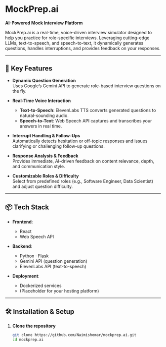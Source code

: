 # MockPrep.ai

**AI-Powered Mock Interview Platform**

MockPrep.ai is a real-time, voice-driven interview simulator designed to help you practice for role-specific interviews. Leveraging cutting-edge LLMs, text-to-speech, and speech-to-text, it dynamically generates questions, handles interruptions, and provides feedback on your responses.

---

## 🚀 Key Features

- **Dynamic Question Generation**  
  Uses Google’s Gemini API to generate role-based interview questions on the fly.

- **Real-Time Voice Interaction**  
  - **Text-to-Speech**: ElevenLabs TTS converts generated questions to natural-sounding audio.  
  - **Speech-to-Text**: Web Speech API captures and transcribes your answers in real time.

- **Interrupt Handling & Follow-Ups**  
  Automatically detects hesitation or off-topic responses and issues clarifying or challenging follow-up questions.

- **Response Analysis & Feedback**  
  Provides immediate, AI-driven feedback on content relevance, depth, and communication style.

- **Customizable Roles & Difficulty**  
  Select from predefined roles (e.g., Software Engineer, Data Scientist) and adjust question difficulty.

---

## 📦 Tech Stack

- **Frontend**:  
  - React  
  - Web Speech API  

- **Backend**:  
  - Python · Flask  
  - Gemini API (question generation)  
  - ElevenLabs API (text-to-speech)  

- **Deployment**:  
  - Dockerized services  
  - (Placeholder for your hosting platform)

---

## 🛠️ Installation & Setup

1. **Clone the repository**  
   ```bash
   git clone https://github.com/Naimishomar/mockprep.ai.git
   cd mockprep.ai
